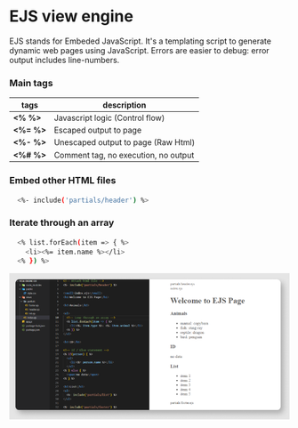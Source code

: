 # EJS view engine
EJS stands for Embeded JavaScript. It's a templating script to generate dynamic web pages using JavaScript. Errors are easier to debug: error output includes line-numbers.

### Main tags
| tags | description |
| ------ | ------ |
| **<% %>** | Javascript logic (Control flow) |
| **<%= %>** | Escaped output to page |
| **<%- %>** | Unescaped output to page (Raw Html) |
| **<%# %>** | Comment tag, no execution, no output |

### Embed other HTML files
```sh
  <%- include('partials/header') %>
```

### Iterate through an array
```sh
  <% list.forEach(item => { %>
    <li><%= item.name %></li>
  <% }) %> 
```

<p align="center">
  <img src="ejs.png">
</p
